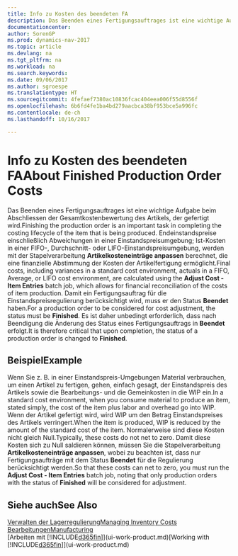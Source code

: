 ```yaml
---
title: Info zu Kosten des beendeten FA
description: Das Beenden eines Fertigungsauftrages ist eine wichtige Aufgabe beim Abschliessen der Gesamtkostenbewertung des Artikels, der gefertigt wird. Endeinstandspreise (Abweichungen in einer Einstandspreisumgebung; Ist-Kosten in einer FIFO-, Durchschnitt- oder LIFO-Einstandspreisumgebung) werden mit der Stapelverarbeitung  **Kosten anpassen Lagerreg. fakt** berechnet.
documentationcenter: 
author: SorenGP
ms.prod: dynamics-nav-2017
ms.topic: article
ms.devlang: na
ms.tgt_pltfrm: na
ms.workload: na
ms.search.keywords: 
ms.date: 09/06/2017
ms.author: sgroespe
ms.translationtype: HT
ms.sourcegitcommit: 4fefaef7380ac10836fcac404eea006f55d8556f
ms.openlocfilehash: 6b6fd4fe1ba4bd279aacbca38bf953bce5a996fc
ms.contentlocale: de-ch
ms.lasthandoff: 10/16/2017

---
```

# <a name="about-finished-production-order-costs"></a><span data-ttu-id="bf46c-104">Info zu Kosten des beendeten FA</span><span class="sxs-lookup"><span data-stu-id="bf46c-104">About Finished Production Order Costs</span></span>
<span data-ttu-id="bf46c-105">Das Beenden eines Fertigungsauftrages ist eine wichtige Aufgabe beim Abschliessen der Gesamtkostenbewertung des Artikels, der gefertigt wird.</span><span class="sxs-lookup"><span data-stu-id="bf46c-105">Finishing the production order is an important task in completing the costing lifecycle of the item that is being produced.</span></span> <span data-ttu-id="bf46c-106">Endeinstandspreise einschließlich Abweichungen in einer Einstandspreisumgebung; Ist-Kosten in einer FIFO-, Durchschnitt- oder LIFO-Einstandspreisumgebung, werden mit der Stapelverarbeitung **Artikelkosteneinträge anpassen** berechnet, die eine finanzielle Abstimmung der Kosten der Artikelfertigung ermöglicht.</span><span class="sxs-lookup"><span data-stu-id="bf46c-106">Final costs, including variances in a standard cost environment, actuals in a FIFO, Average, or LIFO cost environment, are calculated using the **Adjust Cost - Item Entries** batch job, which allows for financial reconciliation of the costs of item production.</span></span> <span data-ttu-id="bf46c-107">Damit ein Fertigungsauftrag für die Einstandspreisregulierung berücksichtigt wird, muss er den Status **Beendet** haben.</span><span class="sxs-lookup"><span data-stu-id="bf46c-107">For a production order to be considered for cost adjustment, the status must be **Finished**.</span></span> <span data-ttu-id="bf46c-108">Es ist daher unbedingt erforderlich, dass nach Beendigung die Änderung des Status eines Fertigungsauftrags in **Beendet** erfolgt.</span><span class="sxs-lookup"><span data-stu-id="bf46c-108">It is therefore critical that upon completion, the status of a production order is changed to **Finished**.</span></span>  

## <a name="example"></a><span data-ttu-id="bf46c-109">Beispiel</span><span class="sxs-lookup"><span data-stu-id="bf46c-109">Example</span></span>  
 <span data-ttu-id="bf46c-110">Wenn Sie z. B. in einer Einstandspreis-Umgebungen Material verbrauchen, um einen Artikel zu fertigen, gehen, einfach gesagt, der Einstandspreis des Artikels sowie die Bearbeitungs- und die Gemeinkosten in die WIP ein.</span><span class="sxs-lookup"><span data-stu-id="bf46c-110">In a standard cost environment, when you consume material to produce an item, stated simply, the cost of the item plus labor and overhead go into WIP.</span></span> <span data-ttu-id="bf46c-111">Wenn der Artikel gefertigt wird, wird WIP um den Betrag Einstandspreises des Artikels verringert.</span><span class="sxs-lookup"><span data-stu-id="bf46c-111">When the item is produced, WIP is reduced by the amount of the standard cost of the item.</span></span> <span data-ttu-id="bf46c-112">Normalerweise sind diese Kosten nicht gleich Null.</span><span class="sxs-lookup"><span data-stu-id="bf46c-112">Typically, these costs do not net to zero.</span></span> <span data-ttu-id="bf46c-113">Damit diese Kosten sich zu Null saldieren können, müssen Sie die Stapelverarbeitung **Artikelkosteneinträge anpassen**, wobei zu beachten ist, dass nur Fertigungsaufträge mit dem Status **Beendet** für die Regulierung berücksichtigt werden.</span><span class="sxs-lookup"><span data-stu-id="bf46c-113">So that these costs can net to zero, you must run the **Adjust Cost - Item Entries** batch job, noting that only production orders with the status of **Finished** will be considered for adjustment.</span></span>  

## <a name="see-also"></a><span data-ttu-id="bf46c-114">Siehe auch</span><span class="sxs-lookup"><span data-stu-id="bf46c-114">See Also</span></span>  
[<span data-ttu-id="bf46c-115">Verwalten der Lagerregulierung</span><span class="sxs-lookup"><span data-stu-id="bf46c-115">Managing Inventory Costs</span></span>](finance-manage-inventory-costs.md)  
[<span data-ttu-id="bf46c-116">Bearbeitungen</span><span class="sxs-lookup"><span data-stu-id="bf46c-116">Manufacturing</span></span>](production-manage-manufacturing.md)  
<span data-ttu-id="bf46c-117">[Arbeiten mit [!INCLUDE[d365fin](includes/d365fin_md.md)]](ui-work-product.md)</span><span class="sxs-lookup"><span data-stu-id="bf46c-117">[Working with [!INCLUDE[d365fin](includes/d365fin_md.md)]](ui-work-product.md)</span></span>

